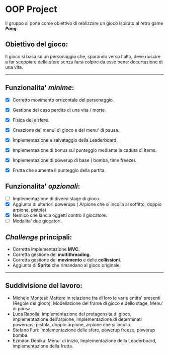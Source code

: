 # **OOP Project**

Il gruppo si pone come obiettivo di realizzare un gioco ispirato al retro game _**Pang**_.

## Obiettivo del gioco:
Il gioco si basa su un personaggio che, sparando verso l'alto, deve riuscire a far scoppiare delle sfere senza farsi colpire da esse pena: decurtazione di una vita.

---

## Funzionalita' *minime*:

- [x] Corretto movimento orrizontale del personaggio.
- [X] Gestione del caso perdita di una vita / morte.
- [x] Fisica delle sfere.
- [x] Creazione del menu' di gioco e del menu' di pausa.
- [x] Implementazione e salvataggio della Leaderboard.
- [x] Implementazione di bonus sul punteggio mediante la caduta di Items.
- [x] Implementazione di powerup di base ( bomba, time freeze).
- [x] Frutta che aumenta il punteggio della partita.


## Funzionalita' *opzionali*:

- [ ] Implementazione di diversi stage di gioco.
- [x] Aggiunta di ulteriori powerups ( Arpione che si incolla al soffitto, doppio arpione, pistola)
- [x] Nemico che lancia oggetti contro il giocatore.
- [ ] Modalita' due giocatori.

## *Challenge* principali:

- Corretta implementazione **MVC**.
- Corretta gestione del **multithreading**.
- Corretta gestione del **movimento** e delle **collissioni**.
- Aggiunta di **Sprite** che rimandano al gioco originale.

--- 

## Suddivisione del lavoro:

- Michele Montesi: Mettere in relazione fra di loro le varie entita' presenti (Regole del gioco), Modellazione del frame di gioco e dello stage, Menu' di pausa.
- Luca Rapolla: Implementazione del protagonsita di gioco, implementazione dell'arpione, implementazione di determinati powerups: pistola, doppio arpione, arpione che si incolla.
- Stefano Furi: Implementazione delle sfere, powerup freeze, powerup bomba.
- Ezmiron Deniku: Menu' di inizio, Implementazione della Leaderboard, implementazione della frutta.

